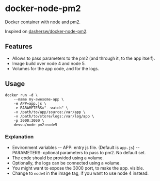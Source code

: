 # docker-node-pm2
Docker container with node and pm2.

Inspired on [dashersw/docker-node-pm2](https://github.com/dashersw/docker-node-pm2).

## Features

- Allows to pass parameters to the pm2 (and through it, to the app itself).
- Image build over node 4 and node 5.
- Volumes for the app code, and for the logs.

## Usage

```
docker run -d \
    --name my-awesome-app \
    -e APP=app.js \
    -e PARAMETERS="--watch" \
    -v /path/to/app/source:/var/app \
    -v /path/to/store/logs:/var/log/app \
    -p 3000:3000 \
    devsu/node-pm2:node5
```

### Explanation

- Environment variables
-- APP: entry js file. (Default is `app.js`)
-- PARAMETERS: optional parameters to pass to pm2. No default set.
- The code should be provided using a volume.
- Optionally, the logs can be connected using a volume.
- You might want to expose the 3000 port, to make the app. visible.
- Change to `node4` in the image tag, if you want to use node 4 instead.